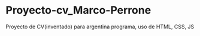 # Proyecto-cv_Marco-Perrone
Proyecto de CV(inventado) para argentina programa, uso de HTML, CSS, JS
